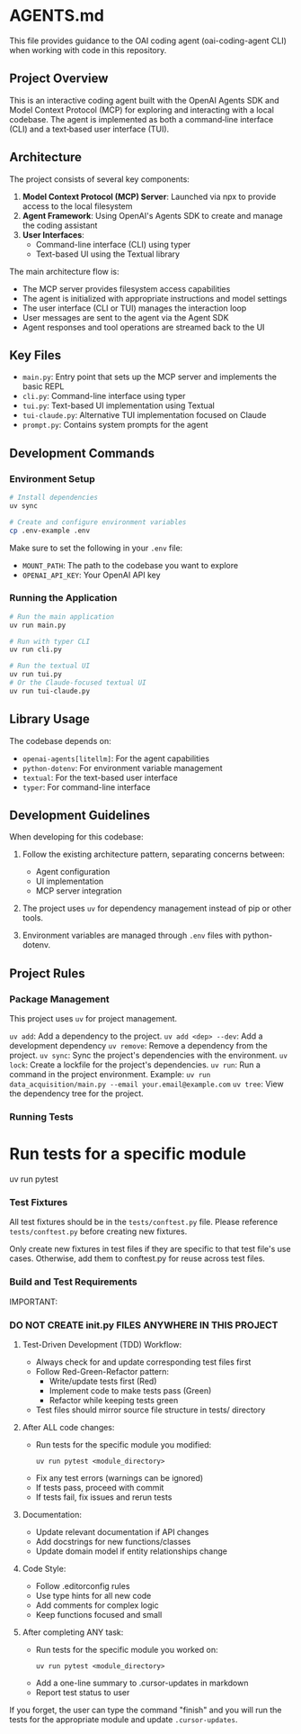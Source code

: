 # AGENTS.md

This file provides guidance to the OAI coding agent (oai-coding-agent CLI) when working with code in this repository.

## Project Overview

This is an interactive coding agent built with the OpenAI Agents SDK and Model Context Protocol (MCP) for exploring and interacting with a local codebase. The agent is implemented as both a command‑line interface (CLI) and a text‑based user interface (TUI).

## Architecture

The project consists of several key components:

1. **Model Context Protocol (MCP) Server**: Launched via npx to provide access to the local filesystem
2. **Agent Framework**: Using OpenAI's Agents SDK to create and manage the coding assistant
3. **User Interfaces**:
   - Command-line interface (CLI) using typer
   - Text-based UI using the Textual library

The main architecture flow is:
- The MCP server provides filesystem access capabilities
- The agent is initialized with appropriate instructions and model settings
- The user interface (CLI or TUI) manages the interaction loop
- User messages are sent to the agent via the Agent SDK
- Agent responses and tool operations are streamed back to the UI

## Key Files

- `main.py`: Entry point that sets up the MCP server and implements the basic REPL
- `cli.py`: Command-line interface using typer
- `tui.py`: Text-based UI implementation using Textual
- `tui-claude.py`: Alternative TUI implementation focused on Claude
- `prompt.py`: Contains system prompts for the agent

## Development Commands

### Environment Setup

```bash
# Install dependencies
uv sync

# Create and configure environment variables
cp .env-example .env
```

Make sure to set the following in your `.env` file:
- `MOUNT_PATH`: The path to the codebase you want to explore
- `OPENAI_API_KEY`: Your OpenAI API key

### Running the Application

```bash
# Run the main application
uv run main.py

# Run with typer CLI
uv run cli.py

# Run the textual UI
uv run tui.py
# Or the Claude-focused textual UI
uv run tui-claude.py
```

## Library Usage

The codebase depends on:
- `openai-agents[litellm]`: For the agent capabilities
- `python-dotenv`: For environment variable management
- `textual`: For the text-based user interface
- `typer`: For command-line interface

## Development Guidelines

When developing for this codebase:

1. Follow the existing architecture pattern, separating concerns between:
   - Agent configuration
   - UI implementation
   - MCP server integration

2. The project uses `uv` for dependency management instead of pip or other tools.

3. Environment variables are managed through `.env` files with python-dotenv.

## Project Rules

### Package Management

This project uses `uv` for project management.

`uv add`: Add a dependency to the project.
`uv add <dep> --dev`: Add a development dependency
`uv remove`: Remove a dependency from the project.
`uv sync`: Sync the project's dependencies with the environment.
`uv lock`: Create a lockfile for the project's dependencies.
`uv run`: Run a command in the project environment.
Example: `uv run data_acquisition/main.py --email your.email@example.com`
`uv tree`: View the dependency tree for the project.

### Running Tests

# Run tests for a specific module

uv run pytest

### Test Fixtures

All test fixtures should be in the `tests/conftest.py` file.
Please reference `tests/conftest.py` before creating new fixtures.

Only create new fixtures in test files if they are specific to that test file's use cases.
Otherwise, add them to conftest.py for reuse across test files.

### Build and Test Requirements

IMPORTANT:

### DO NOT CREATE **init**.py FILES ANYWHERE IN THIS PROJECT

1. Test-Driven Development (TDD) Workflow:

   - Always check for and update corresponding test files first
   - Follow Red-Green-Refactor pattern:
     - Write/update tests first (Red)
     - Implement code to make tests pass (Green)
     - Refactor while keeping tests green
   - Test files should mirror source file structure in tests/ directory

2. After ALL code changes:

   - Run tests for the specific module you modified:
     ```
     uv run pytest <module_directory>
     ```
   - Fix any test errors (warnings can be ignored)
   - If tests pass, proceed with commit
   - If tests fail, fix issues and rerun tests

3. Documentation:

   - Update relevant documentation if API changes
   - Add docstrings for new functions/classes
   - Update domain model if entity relationships change

4. Code Style:

   - Follow .editorconfig rules
   - Use type hints for all new code
   - Add comments for complex logic
   - Keep functions focused and small

5. After completing ANY task:
   - Run tests for the specific module you worked on:
     ```
     uv run pytest <module_directory>
     ```
   - Add a one-line summary to .cursor-updates in markdown
   - Report test status to user

If you forget, the user can type the command "finish" and you will run the tests for the appropriate module and update `.cursor-updates`.
